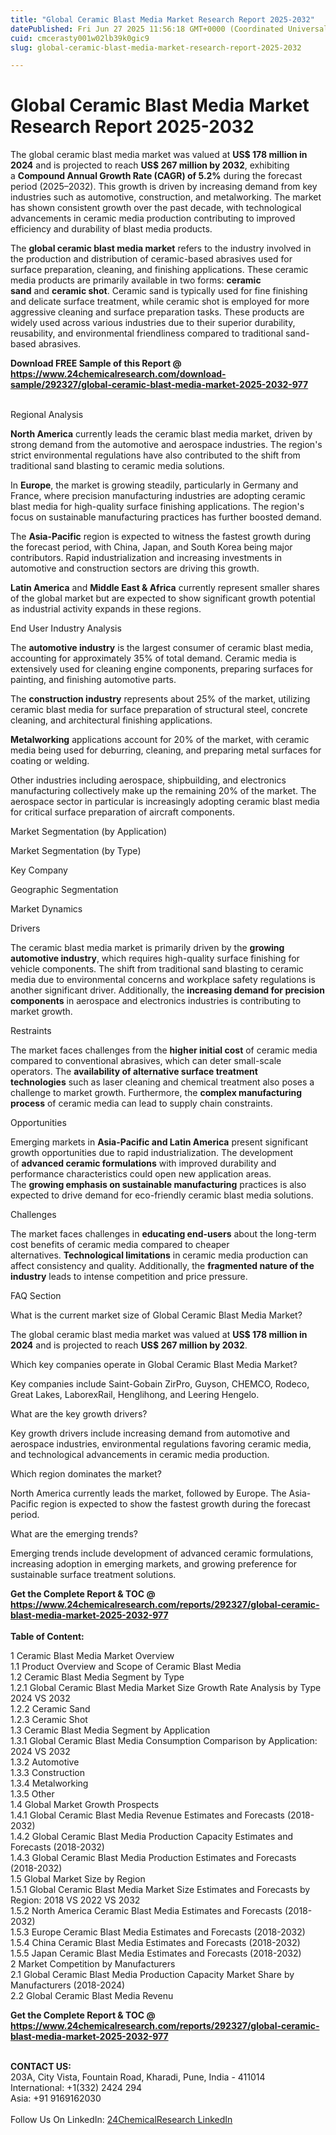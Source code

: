```yaml
---
title: "Global Ceramic Blast Media Market Research Report 2025-2032"
datePublished: Fri Jun 27 2025 11:56:18 GMT+0000 (Coordinated Universal Time)
cuid: cmcerasty001w02lb39k0gic9
slug: global-ceramic-blast-media-market-research-report-2025-2032

---
```


# Global Ceramic Blast Media Market Research Report 2025-2032

<p>The global ceramic blast media market was valued at <strong>US$ 178 million in 2024</strong> and is projected to reach <strong>US$ 267 million by 2032</strong>, exhibiting a <strong>Compound Annual Growth Rate (CAGR) of 5.2%</strong> during the forecast period (2025–2032). This growth is driven by increasing demand from key industries such as automotive, construction, and metalworking. The market has shown consistent growth over the past decade, with technological advancements in ceramic media production contributing to improved efficiency and durability of blast media products.</p><p>
</p><p>The <strong>global ceramic blast media market</strong> refers to the industry involved in the production and distribution of ceramic-based abrasives used for surface preparation, cleaning, and finishing applications. These ceramic media products are primarily available in two forms: <strong>ceramic sand</strong> and <strong>ceramic shot</strong>. Ceramic sand is typically used for fine finishing and delicate surface treatment, while ceramic shot is employed for more aggressive cleaning and surface preparation tasks. These products are widely used across various industries due to their superior durability, reusability, and environmental friendliness compared to traditional sand-based abrasives.</p><div><b>Download FREE Sample of this Report @ 
            <a href="https://www.24chemicalresearch.com/download-sample/292327/global-ceramic-blast-media-market-2025-2032-977">
            https://www.24chemicalresearch.com/download-sample/292327/global-ceramic-blast-media-market-2025-2032-977</a></b></div><br><p>
Regional Analysis</p><p>
</p><p><strong>North America</strong> currently leads the ceramic blast media market, driven by strong demand from the automotive and aerospace industries. The region's strict environmental regulations have also contributed to the shift from traditional sand blasting to ceramic media solutions.</p><p>
</p><p>In <strong>Europe</strong>, the market is growing steadily, particularly in Germany and France, where precision manufacturing industries are adopting ceramic blast media for high-quality surface finishing applications. The region's focus on sustainable manufacturing practices has further boosted demand.</p><p>
</p><p>The <strong>Asia-Pacific</strong> region is expected to witness the fastest growth during the forecast period, with China, Japan, and South Korea being major contributors. Rapid industrialization and increasing investments in automotive and construction sectors are driving this growth.</p><p>
</p><p><strong>Latin America</strong> and <strong>Middle East &amp; Africa</strong> currently represent smaller shares of the global market but are expected to show significant growth potential as industrial activity expands in these regions.</p><p>
End User Industry Analysis</p><p>
</p><p>The <strong>automotive industry</strong> is the largest consumer of ceramic blast media, accounting for approximately 35% of total demand. Ceramic media is extensively used for cleaning engine components, preparing surfaces for painting, and finishing automotive parts.</p><p>
</p><p>The <strong>construction industry</strong> represents about 25% of the market, utilizing ceramic blast media for surface preparation of structural steel, concrete cleaning, and architectural finishing applications.</p><p>
</p><p><strong>Metalworking</strong> applications account for 20% of the market, with ceramic media being used for deburring, cleaning, and preparing metal surfaces for coating or welding.</p><p>
</p><p>Other industries including aerospace, shipbuilding, and electronics manufacturing collectively make up the remaining 20% of the market. The aerospace sector in particular is increasingly adopting ceramic blast media for critical surface preparation of aircraft components.</p><p>
Market Segmentation (by Application)</p><p>
</p><p>
Market Segmentation (by Type)</p><p>
</p><p>
Key Company</p><p>
</p><p>
Geographic Segmentation</p><p>
</p><p>
Market Dynamics</p><p>
Drivers</p><p>
</p><p>The ceramic blast media market is primarily driven by the <strong>growing automotive industry</strong>, which requires high-quality surface finishing for vehicle components. The shift from traditional sand blasting to ceramic media due to environmental concerns and workplace safety regulations is another significant driver. Additionally, the <strong>increasing demand for precision components</strong> in aerospace and electronics industries is contributing to market growth.</p><p>
Restraints</p><p>
</p><p>The market faces challenges from the <strong>higher initial cost</strong> of ceramic media compared to conventional abrasives, which can deter small-scale operators. The <strong>availability of alternative surface treatment technologies</strong> such as laser cleaning and chemical treatment also poses a challenge to market growth. Furthermore, the <strong>complex manufacturing process</strong> of ceramic media can lead to supply chain constraints.</p><p>
Opportunities</p><p>
</p><p>Emerging markets in <strong>Asia-Pacific and Latin America</strong> present significant growth opportunities due to rapid industrialization. The development of <strong>advanced ceramic formulations</strong> with improved durability and performance characteristics could open new application areas. The <strong>growing emphasis on sustainable manufacturing</strong> practices is also expected to drive demand for eco-friendly ceramic blast media solutions.</p><p>
Challenges</p><p>
</p><p>The market faces challenges in <strong>educating end-users</strong> about the long-term cost benefits of ceramic media compared to cheaper alternatives. <strong>Technological limitations</strong> in ceramic media production can affect consistency and quality. Additionally, the <strong>fragmented nature of the industry</strong> leads to intense competition and price pressure.</p><p>
FAQ Section</p><p>
What is the current market size of Global Ceramic Blast Media Market?</p><p>
</p><p>The global ceramic blast media market was valued at <strong>US$ 178 million in 2024</strong> and is projected to reach <strong>US$ 267 million by 2032</strong>.</p><p>
Which key companies operate in Global Ceramic Blast Media Market?</p><p>
</p><p>Key companies include Saint-Gobain ZirPro, Guyson, CHEMCO, Rodeco, Great Lakes, LaborexRail, Henglihong, and Leering Hengelo.</p><p>
What are the key growth drivers?</p><p>
</p><p>Key growth drivers include increasing demand from automotive and aerospace industries, environmental regulations favoring ceramic media, and technological advancements in ceramic media production.</p><p>
Which region dominates the market?</p><p>
</p><p>North America currently leads the market, followed by Europe. The Asia-Pacific region is expected to show the fastest growth during the forecast period.</p><p>
What are the emerging trends?</p><p>
</p><p>Emerging trends include development of advanced ceramic formulations, increasing adoption in emerging markets, and growing preference for sustainable surface treatment solutions.</p>

<div><b>Get the Complete Report & TOC @ 
            <a href="https://www.24chemicalresearch.com/reports/292327/global-ceramic-blast-media-market-2025-2032-977">
            https://www.24chemicalresearch.com/reports/292327/global-ceramic-blast-media-market-2025-2032-977</a></b></div><br>
            <b>Table of Content:</b><p>1 Ceramic Blast Media Market Overview<br />
    1.1 Product Overview and Scope of Ceramic Blast Media<br />
    1.2 Ceramic Blast Media Segment by Type<br />
        1.2.1 Global Ceramic Blast Media Market Size Growth Rate Analysis by Type 2024 VS 2032<br />
        1.2.2 Ceramic Sand<br />
        1.2.3 Ceramic Shot<br />
    1.3 Ceramic Blast Media Segment by Application<br />
        1.3.1 Global Ceramic Blast Media Consumption Comparison by Application: 2024 VS 2032<br />
        1.3.2 Automotive<br />
        1.3.3 Construction<br />
        1.3.4 Metalworking<br />
        1.3.5 Other<br />
    1.4 Global Market Growth Prospects<br />
        1.4.1 Global Ceramic Blast Media Revenue Estimates and Forecasts (2018-2032)<br />
        1.4.2 Global Ceramic Blast Media Production Capacity Estimates and Forecasts (2018-2032)<br />
        1.4.3 Global Ceramic Blast Media Production Estimates and Forecasts (2018-2032)<br />
    1.5 Global Market Size by Region<br />
        1.5.1 Global Ceramic Blast Media Market Size Estimates and Forecasts by Region: 2018 VS 2022 VS 2032<br />
        1.5.2 North America Ceramic Blast Media Estimates and Forecasts (2018-2032)<br />
        1.5.3 Europe Ceramic Blast Media Estimates and Forecasts (2018-2032)<br />
        1.5.4 China Ceramic Blast Media Estimates and Forecasts (2018-2032)<br />
        1.5.5 Japan Ceramic Blast Media Estimates and Forecasts (2018-2032)<br />
2 Market Competition by Manufacturers<br />
    2.1 Global Ceramic Blast Media Production Capacity Market Share by Manufacturers (2018-2024)<br />
    2.2 Global Ceramic Blast Media Revenu</p>

<div><b>Get the Complete Report & TOC @ 
            <a href="https://www.24chemicalresearch.com/reports/292327/global-ceramic-blast-media-market-2025-2032-977">
            https://www.24chemicalresearch.com/reports/292327/global-ceramic-blast-media-market-2025-2032-977</a></b></div><br>

<b>CONTACT US:</b><br>
            203A, City Vista, Fountain Road, Kharadi, Pune, India - 411014<br>
            International: +1(332) 2424 294<br>
            Asia: +91 9169162030 <br><br>
            Follow Us On LinkedIn: <a href="https://www.linkedin.com/company/24chemicalresearch/">24ChemicalResearch LinkedIn</a>